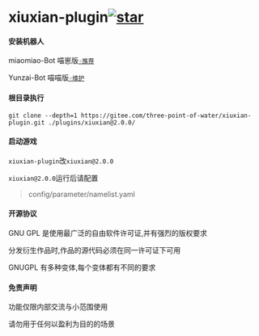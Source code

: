 # xiuxian-plugin<a  href='https://gitee.com/three-point-of-water/xiuxian-plugin/stargazers'><img src='https://gitee.com/three-point-of-water/xiuxian-plugin/badge/star.svg?theme=dark'  alt='star'></img></a>

#### 安装机器人

miaomiao-Bot 喵崽版[`☞推荐`](https://gitee.com/yoimiya-kokomi/Miao-Yunzai)

Yunzai-Bot 喵喵版[`☞维护`](https://gitee.com/yoimiya-kokomi/Yunzai-Bot)

#### 根目录执行

```
git clone --depth=1 https://gitee.com/three-point-of-water/xiuxian-plugin.git ./plugins/xiuxian@2.0.0/
```

#### 启动游戏

`xiuxian-plugin`改`xiuxian@2.0.0`

`xiuxian@2.0.0`运行后请配置

> config/parameter/namelist.yaml

#### 开源协议

GNU GPL 是使用最广泛的自由软件许可证,并有强烈的版权要求

分发衍生作品时,作品的源代码必须在同一许可证下可用

GNUGPL 有多种变体,每个变体都有不同的要求

#### 免责声明

功能仅限内部交流与小范围使用

请勿用于任何以盈利为目的的场景
